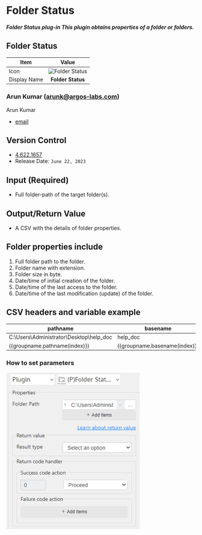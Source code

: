 # Folder Status

***Folder Status plug-in This plugin obtains properties of a folder or folders.***


## Folder Status
| Item         |            Value            |
|--------------|:---------------------------:|
| Icon         | ![Folder Status](icon.png)  |
| Display Name |      **Folder Status**      |

### Arun Kumar (arunk@argos-labs.com)

Arun Kumar
* [email](mailto:arunk@argos-labs.com) 
 
## Version Control 
* [4.622.1657](setup.yaml)
* Release Date: `June 22, 2023`

## Input (Required)
<ul>
    <li>Full folder-path of the target folder(s).</li>
</ul>


## Output/Return Value
<ul>
    <li>A CSV with the details of folder properties.</li>
</ul>


## Folder properties include
<ol>
    <li> Full folder path to the folder.</li>
    <li>Folder name with extension.</li>
    <li>Folder size in byte.</li>
    <li>Date/time of initial creation of the folder.</li>
    <li>Date/time of the last access to the folder.</li>
    <li>Date/time of the last modification (update) of the folder.</li>

</ol>



## CSV headers and variable example
| pathname                                | basename                       | size                       | access_ts                       | modify_ts                       | create_ts                       |
|-----------------------------------------|--------------------------------|----------------------------|---------------------------------|---------------------------------|---------------------------------|
| C:\Users\Administrator\Desktop\help_doc | help_doc                       | 2907949                    | 2023-06-22 16:07:23             | 2023-06-15 11:16:54             | 2023-04-11 10:38:56             |
| {{groupname.pathname(index)}}            | {{groupname.basename(index)}}  | {{groupname.size(index)}}  | {{groupname.access_ts(index)}}  | {{groupname.modify_ts(index)}}  | {{groupname.create_ts(index)}}  |



### How to set parameters

![Folder Status Input Data](README_1.png)



